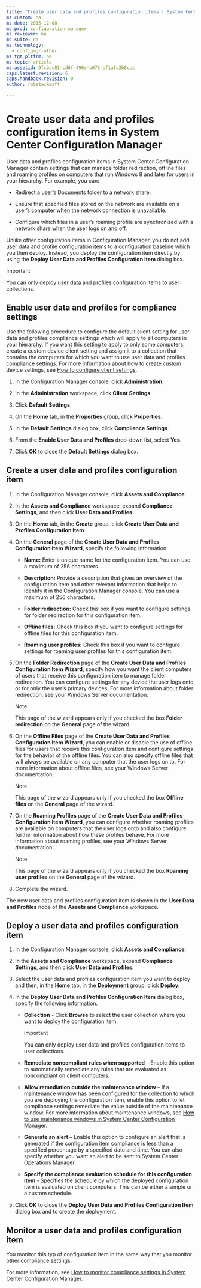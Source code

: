 ```yaml
---
title: "Create user data and profiles configuration items | System Center Configuration Manager"
ms.custom: na
ms.date: 2015-12-08
ms.prod: configuration-manager
ms.reviewer: na
ms.suite: na
ms.technology: 
  - configmgr-other
ms.tgt_pltfrm: na
ms.topic: article
ms.assetid: 9fcbcc81-cd6f-496e-b075-ef1afa2b8ccc
caps.latest.revision: 6
caps.handback.revision: 0
author: robstackmsft

---
```


# Create user data and profiles configuration items in System Center Configuration Manager
User data and profiles configuration items in System Center Configuration Manager contain settings that can manage folder redirection, offline files and roaming profiles on computers that run Windows 8 and later for users in your hierarchy. For example, you can:  
  
-   Redirect a user’s Documents folder to a network share.  
  
-   Ensure that specified files stored on the network are available on a user’s computer when the network connection is unavailable.  
  
-   Configure which files in a user’s roaming profile are synchronized with a network share when the user logs on and off.  
  
 Unlike other configuration items in Configuration Manager, you do not add user data and profile configuration items to a configuration baseline which you then deploy. Instead, you deploy the configuration item directly by using the **Deploy User Data and Profiles Configuration Item** dialog box.  
  
> [!IMPORTANT]  
>  You can only deploy user data and profiles configuration items to user collections.  
  
## Enable user data and profiles for compliance settings  
 Use the following procedure to configure the default client setting for user data and profiles compliance settings which will apply to all computers in your hierarchy. If you want this setting to apply to only some computers, create a custom device client setting and assign it to a collection that contains the computers for which you want to use user data and profiles compliance settings. For more information about how to create custom device settings, see [How to configure client settings](../../core/clients/deploy/configure-client-settings.md).  
  
1.  In the Configuration Manager console, click **Administration**.  
  
2.  In the **Administration** workspace, click **Client Settings**.  
  
3.  Click **Default Settings**.  
  
4.  On the **Home** tab, in the **Properties** group, click **Properties**.  
  
5.  In the **Default Settings** dialog box, click **Compliance Settings**.  
  
6.  From the **Enable User Data and Profiles** drop-down list, select **Yes**.  
  
7.  Click **OK** to close the **Default Settings** dialog box.  
  
## Create a user data and profiles configuration item  
  
1.  In the Configuration Manager console, click **Assets and Compliance**.  
  
2.  In the **Assets and Compliance** workspace, expand **Compliance Settings**, and then click **User Data and Profiles**.  
  
3.  On the **Home** tab, in the **Create** group, click **Create User Data and Profiles Configuration Item**.  
  
4.  On the **General** page of the **Create User Data and Profiles Configuration Item Wizard**, specify the following information:  
  
    -   **Name:** Enter a unique name for the configuration item. You can use a maximum of 256 characters.  
  
    -   **Description:** Provide a description that gives an overview of the configuration item and other relevant information that helps to identify it in the Configuration Manager console. You can use a maximum of 256 characters.  
  
    -   **Folder redirection:** Check this box if you want to configure settings for folder redirection for this configuration item.  
  
    -   **Offline files:** Check this box if you want to configure settings for offline files for this configuration item.  
  
    -   **Roaming user profiles:** Check this box if you want to configure settings for roaming user profiles for this configuration item.  
  
5.  On the **Folder Redirection** page of the **Create User Data and Profiles Configuration Item Wizard**, specify how you want the client computers of users that receive this configuration item to manage folder redirection. You can configure settings for any device the user logs onto or for only the user’s primary devices. For more information about folder redirection, see your Windows Server documentation.  
  
    > [!NOTE]  
    >  This page of the wizard appears only if you checked the box **Folder redirection** on the **General** page of the wizard.  
  
6.  On the **Offline Files** page of the **Create User Data and Profiles Configuration Item Wizard**, you can enable or disable the use of offline files for users that receive this configuration item and configure settings for the behavior of the offline files. You can also specify offline files that will always be available on any computer that the user logs on to. For more information about offline files, see your Windows Server documentation.  
  
    > [!NOTE]  
    >  This page of the wizard appears only if you checked the box **Offline files** on the **General** page of the wizard.  
  
7.  On the **Roaming Profiles** page of the **Create User Data and Profiles Configuration Item Wizard**, you can configure whether roaming profiles are available on computers that the user logs onto and also configure further information about how these profiles behave. For more information about roaming profiles, see your Windows Server documentation.  
  
    > [!NOTE]  
    >  This page of the wizard appears only if you checked the box **Roaming user profiles** on the **General** page of the wizard.  
  
8.  Complete the wizard.  
  
 The new user data and profiles configuration item is shown in the **User Data and Profiles** node of the **Assets and Compliance** workspace.  
  
## Deploy a user data and profiles configuration item  
  
1.  In the Configuration Manager console, click **Assets and Compliance**.  
  
2.  In the **Assets and Compliance** workspace, expand **Compliance Settings**, and then click **User Data and Profiles**.  
  
3.  Select the user data and profiles configuration item you want to deploy and then, in the **Home** tab, in the **Deployment** group, click **Deploy**.  
  
4.  In the **Deploy User Data and Profiles Configuration Item** dialog box, specify the following information.  
  
    -   **Collection** - Click **Browse** to select the user collection where you want to deploy the configuration item.  
  
        > [!IMPORTANT]  
        >  You can only deploy user data and profiles configuration items to user collections.  
  
    -   **Remediate noncompliant rules when supported** – Enable this option to automatically remediate any rules that are evaluated as noncompliant on client computers.  
  
    -   **Allow remediation outside the maintenance window** – If a maintenance window has been configured for the collection to which you are deploying the configuration item, enable this option to let compliance settings remediate the value outside of the maintenance window. For more information about maintenance windows, see [How to use maintenance windows in System Center Configuration Manager](../../core/clients/manage/collections/use-maintenance-windows.md).  
  
    -   **Generate an alert** – Enable this option to configure an alert that is generated if the configuration item compliance is less than a specified percentage by a specified date and time. You can also specify whether you want an alert to be sent to System Center Operations Manager.  
  
    -   **Specify the compliance evaluation schedule for this configuration item** -  Specifies the schedule by which the deployed configuration item is evaluated on client computers. This can be either a simple or a custom schedule.  
  
5.  Click **OK** to close the **Deploy User Data and Profiles Configuration Item** dialog box and to create the deployment.  
  
## Monitor a user data and profiles configuration item  
 You monitor this typ of configuration item in the same way that you monitor other compliance settings.  
  
 For more information, see [How to monitor compliance settings in System Center Configuration Manager](../../compliance/deploy-use/monitor-compliance-settings.md).  
  
